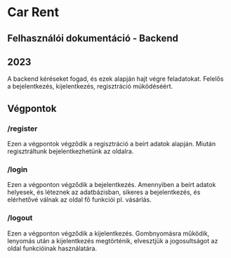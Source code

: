 # Car Rent

## Felhasználói dokumentáció - Backend

## 2023

A backend kéréseket fogad, és ezek alapján hajt végre feladatokat. Felelős a bejelentkezés, kijelentkezés, regisztráció múködéséért.

## Végpontok

### /register

Ezen a végpontok végződik a regisztráció a beírt adatok alapján. Miután regisztráltunk bejelentkezhetünk az oldalra.

### /login

Ezen a végponton végződik a bejelentkezés. Amennyiben a beírt adatok helyesek, és léteznek az adatbázisban, sikeres a bejelentkezés, és elérhetővé válnak az oldal fő funkciói pl. vásárlás.

### /logout

Ezen a végponton végződik a kijelentkezés. Gombnyomásra működik, lenyomás után a kijelentkezés megtörténik, elvesztjük a jogosultságot az oldal funkcióinak használatára.